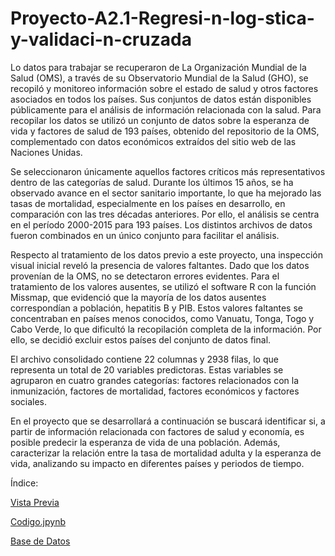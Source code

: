 # Proyecto-A2.1-Regresi-n-log-stica-y-validaci-n-cruzada

Lo datos para trabajar se recuperaron de La Organización Mundial de la Salud (OMS), a través de su Observatorio Mundial de la Salud (GHO), se recopiló y monitoreo información sobre el estado de salud y otros factores asociados en todos los países. Sus conjuntos de datos están disponibles públicamente para el análisis de información relacionada con la salud. Para recopilar los datos se utilizó un conjunto de datos sobre la esperanza de vida y factores de salud de 193 países, obtenido del repositorio de la OMS, complementado con datos económicos extraídos del sitio web de las Naciones Unidas.

Se seleccionaron únicamente aquellos factores críticos más representativos dentro de las categorías de salud. Durante los últimos 15 años, se ha observado avance en el sector sanitario importante, lo que ha mejorado las tasas de mortalidad, especialmente en los países en desarrollo, en comparación con las tres décadas anteriores. Por ello, el análisis se centra en el período 2000-2015 para 193 países. Los distintos archivos de datos fueron combinados en un único conjunto para facilitar el análisis.

Respecto al tratamiento de los datos previo a este proyecto, una inspección visual inicial reveló la presencia de valores faltantes. Dado que los datos provenían de la OMS, no se detectaron errores evidentes. Para el tratamiento de los valores ausentes, se utilizó el software R con la función Missmap, que evidenció que la mayoría de los datos ausentes correspondían a población, hepatitis B y PIB. Estos valores faltantes se concentraban en países menos conocidos, como Vanuatu, Tonga, Togo y Cabo Verde, lo que dificultó la recopilación completa de la información. Por ello, se decidió excluir estos países del conjunto de datos final.

El archivo consolidado contiene 22 columnas y 2938 filas, lo que representa un total de 20 variables predictoras. Estas variables se agruparon en cuatro grandes categorías: factores relacionados con la inmunización, factores de mortalidad, factores económicos y factores sociales.

En el proyecto que se desarrollará a continuación se buscará identificar si, a partir de información relacionada con factores de salud y economía, es posible predecir la esperanza de vida de una población. Además, caracterizar la relación entre la tasa de mortalidad adulta y la esperanza de vida, analizando su impacto en diferentes países y periodos de tiempo.

Índice:

[Vista Previa](./PP1598303.html)

[Codigo.jpynb](./PP1598303.ipynb)

[Base de Datos](./Life_Expectancy_Data.xls)
